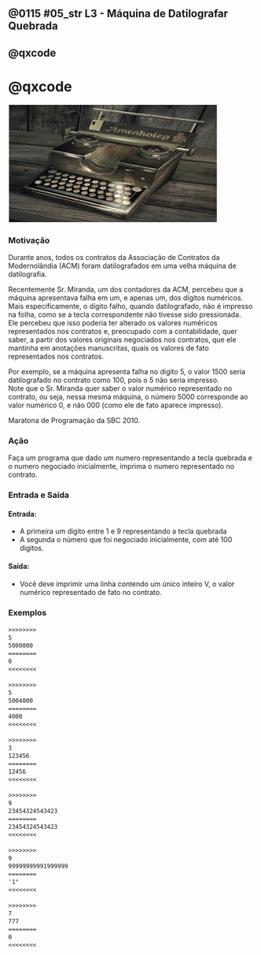 ## @0115 #05_str L3 - Máquina de Datilografar Quebrada
## @qxcode
# @qxcode

![](capa.jpg)

### Motivação

Durante anos, todos os contratos da Associação de Contratos da Modernolândia (ACM) foram datilografados em uma velha máquina de datilografia.

Recentemente Sr. Miranda, um dos contadores da ACM, percebeu que a máquina apresentava falha em um, e apenas um, dos dígitos numéricos.  
Mais especificamente, o dígito falho, quando datilografado, não é impresso na folha, como se a tecla correspondente não tivesse sido pressionada.  
Ele percebeu que isso poderia ter alterado os valores numéricos representados nos contratos e, preocupado com a contabilidade, quer saber, a partir dos valores originais negociados nos contratos, que ele mantinha em anotações manuscritas, quais os valores de fato representados nos contratos.

Por exemplo, se a máquina apresenta falha no dígito 5, o valor 1500 seria datilografado no contrato como 100, pois o 5 não seria impresso.  
Note que o Sr. Miranda quer saber o valor numérico representado no contrato, ou seja, nessa mesma máquina, o número 5000 corresponde ao valor numérico 0, e não 000 (como ele de fato aparece impresso).

Maratona de Programação da SBC 2010.  

### Ação

Faça um programa que dado um numero representando a tecla quebrada e o numero negociado inicialmente, imprima o numero representado no contrato.

### Entrada e Saída

#### Entrada:

*   A primeira um digito entre 1 e 9 representando a tecla quebrada
*   A segunda o número que foi negociado inicialmente, com até 100 dígitos.

#### Saída:

*   Você deve imprimir uma linha contendo um único inteiro V, o valor numérico representado de fato no contrato.

### Exemplos

```
>>>>>>>>
5
5000000
========
0
<<<<<<<<

>>>>>>>>
5
5004000
========
4000
<<<<<<<<

>>>>>>>>
3
123456
========
12456
<<<<<<<<

>>>>>>>>
9
23454324543423
========
23454324543423
<<<<<<<<

>>>>>>>>
9
99999999991999999
========
'1"
<<<<<<<<

>>>>>>>>
7
777
========
0
<<<<<<<<
```